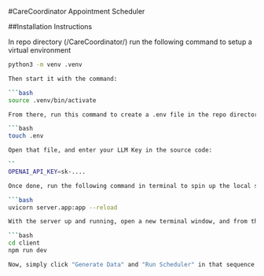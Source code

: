 #CareCoordinator Appointment Scheduler 

##Installation Instructions

In repo directory (/CareCoordinator/) run the following command to setup a virtual environment

```bash
python3 -m venv .venv

Then start it with the command:

```bash
source .venv/bin/activate

From there, run this command to create a .env file in the repo directory:

```bash
touch .env

Open that file, and enter your LLM Key in the source code:

``
OPENAI_API_KEY=sk-....

Once done, run the following command in terminal to spin up the local server and generate the local database file:

```bash
uvicorn server.app:app --reload

With the server up and running, open a new terminal window, and from the repo directory, navigate to the client layer and start the React dev environment with:

```bash
cd client
npm run dev

Now, simply click "Generate Data" and "Run Scheduler" in that sequence to see the Appointment Scheduler at work, or follow the instructions on screen to explore all of its features

